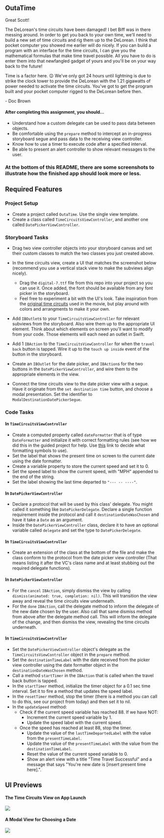 ## OutaTime

Great Scott!

The DeLorean's time circuits have been damaged! I bet Biff was in there messing around. In order to get you back to your own time, we'll need to build a new set of time circuits and rig them up to the DeLorean. I think that pocket computer you showed me earlier will do nicely. If you can build a program with an interface for the time circuits, I can give you the mathematical formulas that make time travel possible. All you have to do is enter them into that newfangled gadget of yours and you'll be on your way back to the future!

Time is a factor here. 😉 We've only got 24 hours until lightning is due to strike the clock tower to provide the DeLorean with the 1.21 gigawatts of power needed to activate the time circuits. You've got to get the program built and your pocket computer rigged to the DeLorean before then.

\- Doc Brown

#### After completing this assignment, you should…

* Understand how a custom delegate can be used to pass data between objects.
* Be comfortable using the `prepare` method to intercept an in-progress storyboard segue and pass data to the receiving view controller.
* Know how to use a timer to execute code after a specified interval.
* Be able to present an alert controller to show relevant messages to the user.

### At the bottom of this README, there are some screenshots to illustrate how the finished app should look more or less.

## Required Features

### Project Setup
* Create a project called `OutaTime`. Use the single view template.
* Create a class called `TimeCircuitsViewController`, and another one called `DatePickerViewController`.

### Storyboard Tasks
* Drag two view controller objects into your storyboard canvas and set their custom classes to match the two classes you just created above.


* In the time circuits view, create a UI that matches the screenshot below (recommend you use a vertical stack view to make the subviews align nicely).
	* Drag the `digital-7.ttf` file from this repo into your project so you can use it. Once added, the font should be available from any font picker in the storyboard.
	* Feel free to experiment a bit with the UI's look. Take inspiration from the [original time circuits](http://www.int33h.com/test/tc/img/tc.jpg) used in the movie, but play around with colors and arrangments to make it your own.
* Add `IBOutlet`s to your `TimeCircuitsViewController` for relevant subviews from the storyboard. Also wire them up to the appropriate UI element. Think about which elements on screen you'll want to modify from your code. Those elements will each need an outlet in Swift.
* Add 1 `IBAction` to the `TimeCircuitsViewController` for when the `travel back` button is tapped. Wire it up to the `touch up inside` event of the button in the storyboard.
* Create an `IBOutlet` for the date picker, and `IBAction`s for the two buttons in the `DatePickerViewController`, and wire them to the appropriate elements in the view.
* Connect the time circuits view to the date picker view with a segue. Have it originate from the `set destination time` button, and choose a modal presentation. Set the identifier to `ModalDestinationDatePickerSegue`.

### Code Tasks
#### In `TimeCircuitsViewController`
* Create a computed property called `dateFormatter` that is of type `DateFormatter` and initialize it with correct formatting rules (see how we did this in the guided project for help. Use [this](http://www.unicode.org/reports/tr35/tr35-31/tr35-dates.html#Date_Format_Patterns) link to decide what formatting symbols to use).
* Set the label that shows the present time on screen to the current date using the date formatter.
* Create a variable property to store the current speed and set it to 0.
* Set the speed label to show the current speed, with "MPH" appended to the end of the string.
* Set the label showing the last time departed to `"--- -- ----"`.

#### In `DatePickerViewController`
* Declare a protocol that will be used by this class' delegate. You might called it something like `DatePickerDelegate`. Declare a single function requirement inside the protocol and call it `destinationDateWasChosen` and have it take a `Date` as an argument.
* Inside the `DatePickerViewController` class, declare it to have an optional variable called `delegate` and set the type to `DatePickerDelegate`.

#### In `TimeCircuitsViewController`
* Create an extension of the class at the bottom of the file and make the class conform to the protocol from the date picker view controller (That means listing it after the VC's class name and at least stubbing out the required delegate functions).

#### In `DatePickerViewController`
* For the `cancel` `IBAction`, simply dismiss the view by calling `dismiss(animated: true, completion: nil)`. This will transition the view away and reveal the time circuits view underneath.
* For the `done` `IBAction`, call the delegate method to inform the delegate of the new date chosen by the user. Also call that same dismiss method from above after the delegate method call. This will inform the delegate of the change, and then dismiss the view, revealing the time circuits underneath.

#### In `TimeCircuitsViewController`
* Set the `DatePickerViewController` object's delegate as the `TimeCircuitsViewController` object in the `prepare` method.
* Set the `destinationTimeLabel` with the date received from the picker view controller using the date formatter object in the `destinationDateWasChosen` method.
* Call a method `startTimer` in the `IBAction` that is called when the travel back button is tapped.
* In the `startTimer` method, initialize the timer object for a 0.1 sec time interval. Set it to fire a method that updates the speed label.
* In the `resetTimer` method, stop the timer (there is a method you can call to do this, see our project from today) and then set it to nil.
* In the `updateSpeed` method:
	* Check if the current speed variable has reached 88. If we have NOT:
		* Increment the current speed variable by 1.
		* Update the speed label with the current speed.
	* Once the speed has reached at least 88, stop the timer.
		* Update the value of the `lastTimeDepartedLabel` with the value from the `presentTimeLabel`.
		* Update the value of the `presentTimeLabel` with the value from the `destinationTimeLabel`.
		* Reset the value of the current speed variable to 0.
		* Show an alert view with a title "Time Travel Successful" and a message that says "You're new date is [insert present time here].".

## UI Previews

#### The Time Circuits View on App Launch
![](https://raw.githubusercontent.com/LambdaSchool/ios-afternoon-project-outatime/master/time-circuits.png)

#### A Modal View for Choosing a Date
![](https://raw.githubusercontent.com/LambdaSchool/ios-afternoon-project-outatime/master/date-picker-modal.png)
